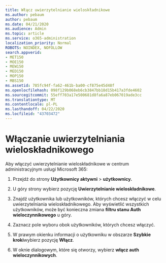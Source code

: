 ```yaml
---
title: Włącz uwierzytelnianie wieloskładnikowe
ms.author: pebaum
author: pebaum
ms.date: 04/21/2020
ms.audience: Admin
ms.topic: article
ms.service: o365-administration
localization_priority: Normal
ROBOTS: NOINDEX, NOFOLLOW
search.appverid:
- MET150
- MOE150
- MEW150
- MED150
- MOP150
- MBS150
ms.assetid: 785fc94f-fa62-461b-ba00-cf875e45d48f
ms.openlocfilehash: 098f129b068eb6cb3847bb18d15b417a3fde4602
ms.sourcegitcommit: 55eff703a17e500681d8fa6a87eb067019ade3cc
ms.translationtype: MT
ms.contentlocale: pl-PL
ms.lasthandoff: 04/22/2020
ms.locfileid: "43703472"
---
```

# <a name="enable-multi-factor-authentication"></a>Włączanie uwierzytelniania wieloskładnikowego

Aby włączyć uwierzytelnianie wieloskładnikowe w centrum administracyjnym usługi Microsoft 365:

1. Przejdź do strony **Użytkownicy aktywni** \> **użytkownicy.**
    
2. U góry strony wybierz pozycję **Uwierzytelnianie wieloskładnikowe**. 
    
3. Znajdź użytkownika lub użytkowników, których chcesz włączyć w celu uwierzytelniania wieloskładnikowego. Aby wyświetlić wszystkich użytkowników, może być konieczna zmiana **filtru stanu Auth wieloczynnikowego** u góry.
    
4. Zaznacz pole wyboru obok użytkowników, których chcesz włączyć.
    
5.  W prawym okienku informacji o użytkowniku w obszarze **Szybkie kroki**wybierz pozycję **Włącz**. 
    
6. W oknie dialogowym, które się otworzy, wybierz **włącz auth wieloczynnikowych**. 
    

